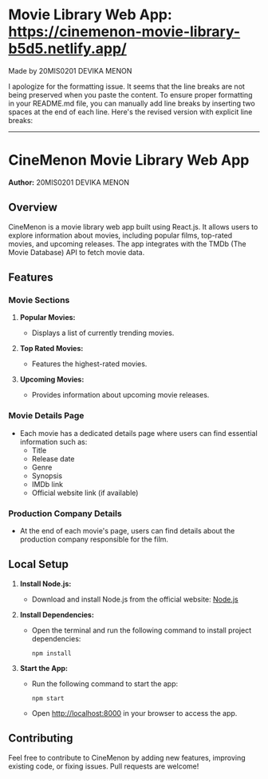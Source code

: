 # Movie Library Web App: https://cinemenon-movie-library-b5d5.netlify.app/

Made by 20MIS0201 DEVIKA MENON

I apologize for the formatting issue. It seems that the line breaks are not being preserved when you paste the content. To ensure proper formatting in your README.md file, you can manually add line breaks by inserting two spaces at the end of each line. Here's the revised version with explicit line breaks:

---

# CineMenon Movie Library Web App

**Author:** 20MIS0201 DEVIKA MENON

## Overview

CineMenon is a movie library web app built using React.js. It allows users to explore information about movies, including popular films, top-rated movies, and upcoming releases. The app integrates with the TMDb (The Movie Database) API to fetch movie data.

## Features

### Movie Sections

1. **Popular Movies:**
   - Displays a list of currently trending movies.
   
2. **Top Rated Movies:**
   - Features the highest-rated movies.

3. **Upcoming Movies:**
   - Provides information about upcoming movie releases.

### Movie Details Page

- Each movie has a dedicated details page where users can find essential information such as:
  - Title
  - Release date
  - Genre
  - Synopsis
  - IMDb link
  - Official website link (if available)

### Production Company Details

- At the end of each movie's page, users can find details about the production company responsible for the film.

## Local Setup

1. **Install Node.js:**
   - Download and install Node.js from the official website: [Node.js](https://nodejs.org/)

2. **Install Dependencies:**
   - Open the terminal and run the following command to install project dependencies:
     ```
     npm install
     ```

3. **Start the App:**
   - Run the following command to start the app:
     ```
     npm start
     ```
   - Open [http://localhost:8000](http://localhost:3000) in your browser to access the app.

## Contributing

Feel free to contribute to CineMenon by adding new features, improving existing code, or fixing issues. Pull requests are welcome!
